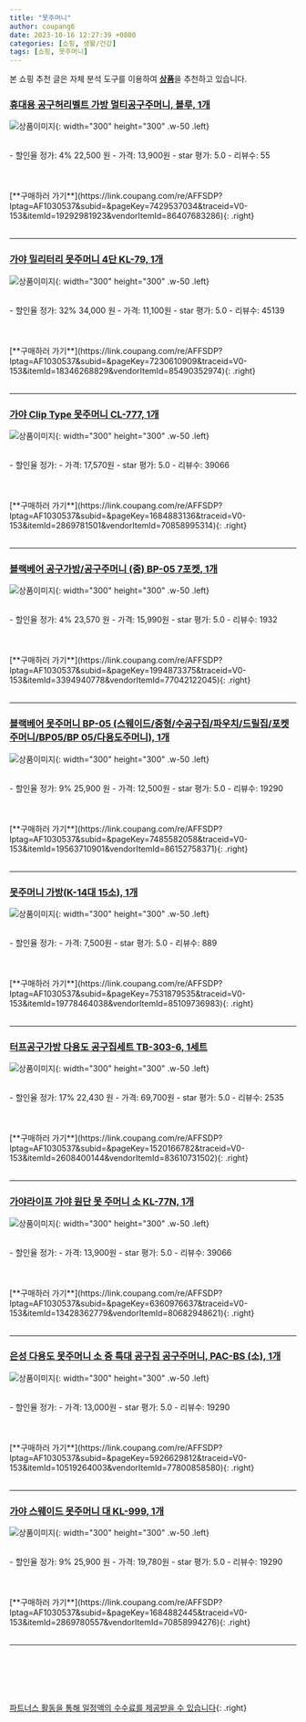 ```yaml
---
title: "못주머니"
author: coupang6
date: 2023-10-16 12:27:39 +0800
categories: [쇼핑, 생활/건강]
tags: [쇼핑, 못주머니]
---
```


본 쇼핑 추천 글은 자체 분석 도구를 이용하여 [**상품**](https://link.coupang.com/a/bao1ui)을 추천하고 있습니다.

### [휴대용 공구허리벨트 가방 멀티공구주머니, 블루, 1개](https://link.coupang.com/re/AFFSDP?lptag=AF1030537&subid=&pageKey=7429537034&traceid=V0-153&itemId=19292981923&vendorItemId=86407683286)

![상품이미지](https://thumbnail10.coupangcdn.com/thumbnails/remote/230x230ex/image/vendor_inventory/8fa5/6cc4b287774732a2f1eb39e5ba310f9adc978735f61128e62b777c3c2d8a.jpg){: width="300" height="300" .w-50 .left}


<br>
- 할인율 정가: 4%  22,500   원
- 가격: 13,900원
- star 평가: 5.0
- 리뷰수: 55
<br>
<br>
<br>
<br>
[**구매하러 가기**](https://link.coupang.com/re/AFFSDP?lptag=AF1030537&subid=&pageKey=7429537034&traceid=V0-153&itemId=19292981923&vendorItemId=86407683286){: .right}
<br>
<br>

---

### [가야 밀리터리 못주머니 4단 KL-79, 1개](https://link.coupang.com/re/AFFSDP?lptag=AF1030537&subid=&pageKey=7230610909&traceid=V0-153&itemId=18346268829&vendorItemId=85490352974)

![상품이미지](https://thumbnail8.coupangcdn.com/thumbnails/remote/230x230ex/image/rs_quotation_api/d5dave1e/52c502321ac64d539cf391b227e3726d.png){: width="300" height="300" .w-50 .left}


<br>
- 할인율 정가: 32%  34,000   원
- 가격: 11,100원
- star 평가: 5.0
- 리뷰수: 45139
<br>
<br>
<br>
<br>
[**구매하러 가기**](https://link.coupang.com/re/AFFSDP?lptag=AF1030537&subid=&pageKey=7230610909&traceid=V0-153&itemId=18346268829&vendorItemId=85490352974){: .right}
<br>
<br>

---

### [가야 Clip Type 못주머니 CL-777, 1개](https://link.coupang.com/re/AFFSDP?lptag=AF1030537&subid=&pageKey=1684883136&traceid=V0-153&itemId=2869781501&vendorItemId=70858995314)

![상품이미지](https://thumbnail8.coupangcdn.com/thumbnails/remote/230x230ex/image/retail/images/2020/06/10/14/4/583e86ac-477a-42d6-a376-8f35592e6698.jpg){: width="300" height="300" .w-50 .left}


<br>
- 할인율 정가: 
- 가격: 17,570원
- star 평가: 5.0
- 리뷰수: 39066
<br>
<br>
<br>
<br>
[**구매하러 가기**](https://link.coupang.com/re/AFFSDP?lptag=AF1030537&subid=&pageKey=1684883136&traceid=V0-153&itemId=2869781501&vendorItemId=70858995314){: .right}
<br>
<br>

---

### [블랙베어 공구가방/공구주머니 (중) BP-05 7포켓, 1개](https://link.coupang.com/re/AFFSDP?lptag=AF1030537&subid=&pageKey=1994873375&traceid=V0-153&itemId=3394940778&vendorItemId=77042122045)

![상품이미지](https://thumbnail9.coupangcdn.com/thumbnails/remote/230x230ex/image/vendor_inventory/c300/d08e1b44f27d9c5f63e05428077b4abf8077413e077cd14c3dbcc02f0e4c.jpg){: width="300" height="300" .w-50 .left}


<br>
- 할인율 정가: 4%  23,570   원
- 가격: 15,990원
- star 평가: 5.0
- 리뷰수: 1932
<br>
<br>
<br>
<br>
[**구매하러 가기**](https://link.coupang.com/re/AFFSDP?lptag=AF1030537&subid=&pageKey=1994873375&traceid=V0-153&itemId=3394940778&vendorItemId=77042122045){: .right}
<br>
<br>

---

### [블랙베어 못주머니 BP-05 (스웨이드/중형/수공구집/파우치/드릴집/포켓주머니/BP05/BP 05/다용도주머니), 1개](https://link.coupang.com/re/AFFSDP?lptag=AF1030537&subid=&pageKey=7485582058&traceid=V0-153&itemId=19563710901&vendorItemId=86152758371)

![상품이미지](https://thumbnail9.coupangcdn.com/thumbnails/remote/230x230ex/image/vendor_inventory/c5bf/499ac4325880c88fa110d6c21e3c8ea13a8ede3f724ce3c10b3ce83844a1.jpg){: width="300" height="300" .w-50 .left}


<br>
- 할인율 정가: 9%  25,900   원
- 가격: 12,500원
- star 평가: 5.0
- 리뷰수: 19290
<br>
<br>
<br>
<br>
[**구매하러 가기**](https://link.coupang.com/re/AFFSDP?lptag=AF1030537&subid=&pageKey=7485582058&traceid=V0-153&itemId=19563710901&vendorItemId=86152758371){: .right}
<br>
<br>

---

### [못주머니 가방(K-14대 15소), 1개](https://link.coupang.com/re/AFFSDP?lptag=AF1030537&subid=&pageKey=7531879535&traceid=V0-153&itemId=19778464038&vendorItemId=85109736983)

![상품이미지](https://thumbnail7.coupangcdn.com/thumbnails/remote/230x230ex/image/vendor_inventory/c451/0e06b6fc436592ca64379787378eeb89afb5cea0914a7dbde98768f83e85.jpg){: width="300" height="300" .w-50 .left}


<br>
- 할인율 정가: 
- 가격: 7,500원
- star 평가: 5.0
- 리뷰수: 889
<br>
<br>
<br>
<br>
[**구매하러 가기**](https://link.coupang.com/re/AFFSDP?lptag=AF1030537&subid=&pageKey=7531879535&traceid=V0-153&itemId=19778464038&vendorItemId=85109736983){: .right}
<br>
<br>

---

### [터프공구가방 다용도 공구집세트 TB-303-6, 1세트](https://link.coupang.com/re/AFFSDP?lptag=AF1030537&subid=&pageKey=1520166782&traceid=V0-153&itemId=2608400144&vendorItemId=83610731502)

![상품이미지](https://thumbnail6.coupangcdn.com/thumbnails/remote/230x230ex/image/vendor_inventory/678a/d722636902fc5737c41c6f6c2d54afb5b25134c61e6813c7dbccc11e9dba.jpg){: width="300" height="300" .w-50 .left}


<br>
- 할인율 정가: 17%  22,430   원
- 가격: 69,700원
- star 평가: 5.0
- 리뷰수: 2535
<br>
<br>
<br>
<br>
[**구매하러 가기**](https://link.coupang.com/re/AFFSDP?lptag=AF1030537&subid=&pageKey=1520166782&traceid=V0-153&itemId=2608400144&vendorItemId=83610731502){: .right}
<br>
<br>

---

### [가야라이프 가야 원단 못 주머니 소 KL-77N, 1개](https://link.coupang.com/re/AFFSDP?lptag=AF1030537&subid=&pageKey=6360976637&traceid=V0-153&itemId=13428362779&vendorItemId=80682948621)

![상품이미지](https://thumbnail9.coupangcdn.com/thumbnails/remote/230x230ex/image/vendor_inventory/5bc0/488a1d4a20a1ffc8ddf23f0b04dcd2656e89b5d62eb2a43415111d52a2d9.jpg){: width="300" height="300" .w-50 .left}


<br>
- 할인율 정가: 
- 가격: 13,900원
- star 평가: 5.0
- 리뷰수: 39066
<br>
<br>
<br>
<br>
[**구매하러 가기**](https://link.coupang.com/re/AFFSDP?lptag=AF1030537&subid=&pageKey=6360976637&traceid=V0-153&itemId=13428362779&vendorItemId=80682948621){: .right}
<br>
<br>

---

### [은성 다용도 못주머니 소 중 특대 공구집 공구주머니, PAC-BS (소), 1개](https://link.coupang.com/re/AFFSDP?lptag=AF1030537&subid=&pageKey=5926629812&traceid=V0-153&itemId=10519264003&vendorItemId=77800858580)

![상품이미지](https://thumbnail6.coupangcdn.com/thumbnails/remote/230x230ex/image/vendor_inventory/d52b/4f2919ef685d0c8980b268e142b87ad10b0383549b0337e2124677712b88.jpg){: width="300" height="300" .w-50 .left}


<br>
- 할인율 정가: 
- 가격: 13,000원
- star 평가: 5.0
- 리뷰수: 19290
<br>
<br>
<br>
<br>
[**구매하러 가기**](https://link.coupang.com/re/AFFSDP?lptag=AF1030537&subid=&pageKey=5926629812&traceid=V0-153&itemId=10519264003&vendorItemId=77800858580){: .right}
<br>
<br>

---

### [가야 스웨이드 못주머니 대 KL-999, 1개](https://link.coupang.com/re/AFFSDP?lptag=AF1030537&subid=&pageKey=1684882445&traceid=V0-153&itemId=2869780557&vendorItemId=70858994276)

![상품이미지](https://thumbnail9.coupangcdn.com/thumbnails/remote/230x230ex/image/retail/images/2020/06/10/14/3/a7bb5cfd-6bc1-4ee0-801a-a7fed0aa2fc8.jpg){: width="300" height="300" .w-50 .left}


<br>
- 할인율 정가: 9%  25,900   원
- 가격: 19,780원
- star 평가: 5.0
- 리뷰수: 19290
<br>
<br>
<br>
<br>
[**구매하러 가기**](https://link.coupang.com/re/AFFSDP?lptag=AF1030537&subid=&pageKey=1684882445&traceid=V0-153&itemId=2869780557&vendorItemId=70858994276){: .right}
<br>
<br>

---
<br><br><br><br><br> [파트너스 활동을 통해 일정액의 수수료를 제공받을 수 있습니다](https://link.coupang.com/a/bao1ui){: .right}